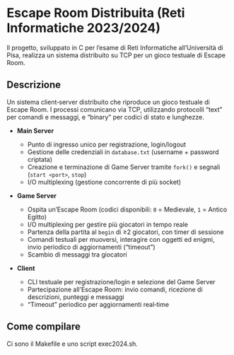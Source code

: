 # Escape Room Distribuita (Reti Informatiche 2023/2024)
Il progetto, sviluppato in C per l’esame di Reti Informatiche all’Università di Pisa, realizza un sistema distribuito su TCP per un gioco testuale di Escape Room.

## Descrizione
Un sistema client‑server distribuito che riproduce un gioco testuale di Escape Room. I processi comunicano via TCP, utilizzando protocolli “text” per comandi e messaggi, e “binary” per codici di stato e lunghezze.

- **Main Server**  
  - Punto di ingresso unico per registrazione, login/logout  
  - Gestione delle credenziali in `database.txt` (username + password criptata)  
  - Creazione e terminazione di Game Server tramite `fork()` e segnali (`start <port>`, `stop`)  
  - I/O multiplexing (gestione concorrente di più socket)

- **Game Server**  
  - Ospita un’Escape Room (codici disponibili: `0` = Medievale, `1` = Antico Egitto)  
  - I/O multiplexing per gestire più giocatori in tempo reale  
  - Partenza della partita al `begin` di ≥2 giocatori, con timer di sessione  
  - Comandi testuali per muoversi, interagire con oggetti ed enigmi, invio periodico di aggiornamenti (“timeout”)  
  - Scambio di messaggi tra giocatori

- **Client**  
  - CLI testuale per registrazione/login e selezione del Game Server  
  - Partecipazione all’Escape Room: invio comandi, ricezione di descrizioni, punteggi e messaggi  
  - “Timeout” periodico per aggiornamenti real‑time

## Come compilare
Ci sono il Makefile e uno script exec2024.sh. 
